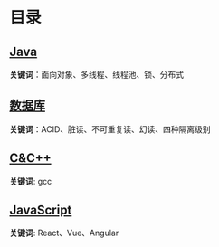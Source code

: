 # 目录

## [Java](/java/Java.md)

**关键词**：面向对象、多线程、线程池、锁、分布式

## [数据库](/database/database.md)

**关键词**：ACID、脏读、不可重复读、幻读、四种隔离级别

## [C&C++](/c_plus_plus/CPlusPlus.md)

**关键词**:  gcc

## [JavaScript](/js/JavaScript.md)

**关键词**: React、Vue、Angular
